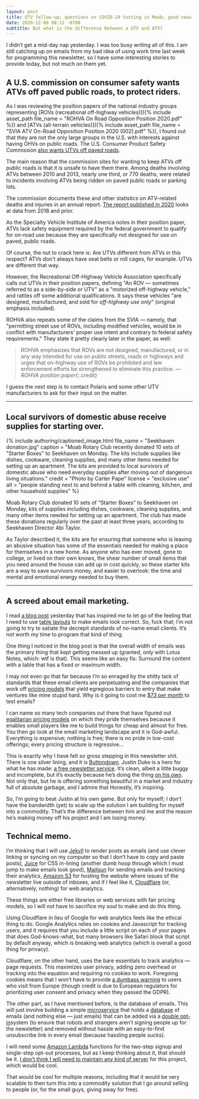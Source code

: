 ```yaml
---
layout: post
title: UTV follow-up; questions on COVID-19 testing in Moab; good news; and more
date: 2020-12-08 08:12 -0700
subtitle: But what is the difference between a UTV and ATV?
---
```



I didn’t get a mid-day nap yesterday. I was too busy writing all of this. I am still catching up on emails from my bad idea of using work time last week for programming this newsletter, so I have some interesting stories to provide today, but not much on them yet.

## A U.S. commission on consumer safety wants ATVs off paved public roads, to protect riders.

As I was reviewing the position papers of the national industry groups representing [ROVs (recreational off-highway vehicles)]({% include asset_path file_name = "ROHVA On Road Opposition Position 2020.pdf" %}) and [ATVs (all-terrain vehicles)]({% include asset_path file_name = "SVIA ATV On-Road Opposition Position 2020 (002).pdf" %}), I found out that they are not the only large groups in the U.S. with interests against having OHVs on public roads. The U.S. Consumer Product Safety Commission [also wants UTVs off paved roads](https://www.cpsc.gov/Newsroom/News-Releases/2018/CPSC-Urges-Riders-to-Keep-All-Terrain-Vehicles-Off-Roads-in-New-Public-Service-Announcement/).

The main reason that the commission sites for wanting to keep ATVs off public roads is that it is unsafe to have them there. Among deaths involving ATVs between 2010 and 2013, nearly one third, or 770 deaths, were related to incidents involving ATVs being ridden on paved public roads or parking lots.

The commission documents these and other statistics on ATV-related deaths and injuries in an annual report. [The report published in 2020](https://www.cpsc.gov/s3fs-public/2018AnnualReportofATVRelatedDeathsandInjuries.pdf) looks at data from 2018 and prior.

As the Specialty Vehicle Institute of America notes in their position paper, ATVs lack safety equipment required by the federal government to qualify for on-road use because they are specifically not designed for use on paved, public roads.

Of course, the nut to crack here is: Are UTVs different from ATVs in this respect? ATVs don't always have seat belts or roll cages, for example. UTVs are different that way.

However, the Recreational Off-Highway Vehicle Association specifically calls out UTVs in their position papers, defining "An ROV — sometimes referred to as a side-by-side or UTV" as a "motorized off-highway vehicle," and rattles off some additional qualifications. It says these vehicles "are designed, manufactured, and sold for *off-highway use only*" (original emphasis included).

ROHVA also repeats some of the claims from the SVIA — namely, that "permitting street use of ROVs, including modified vehicles, would be in conflict with manufacturers' proper use intent and contrary to federal safety requirements." They state it pretty clearly later in the paper, as well:

> ROHVA emphasizes that ROVs are not designed, manufactured, or in any way intended for use on public streets, roads or highways and urges that on-highway use of ROVs be prohibited and law enforcement efforts be strengthened to eliminate this practice. *— ROHVA position paper*{:.credit}

I guess the next step is to contact Polaris and some other UTV manufacturers to ask for their input on the matter.

-------

## Local survivors of domestic abuse receive supplies for starting over.

{% include authoring/captioned_image.html
    file_name = "Seekhaven donation.jpg"
    caption =   "Moab Rotary Club recently donated 10 sets of \"Starter Boxes\" to Seekhaven on Monday. The kits include supplies like dishes, cookware, cleaning supplies, and many other items needed for setting up an apartment. The kits are provided to local survivors of domestic abuse who need everyday supplies after moving out of dangerous living situations."
    credit =    "Photo by Carter Pape"
    license =   "exclusive use"
    alt =       "people standing next to and behind a table with cleaning, kitchen, and other household supplies"
%}

Moab Rotary Club donated 10 sets of “Starter Boxes” to Seekhaven on Monday, kits of supplies including dishes, cookware, cleaning supplies, and many other items needed for setting up an apartment. The club has made these donations regularly over the past at least three years, according to Seekhaven Director Abi Taylor.

As Taylor described it, the kits are for ensuring that someone who is leaving an abusive situation has some of the essentials needed for making a place for themselves in a new home. As anyone who has ever moved, gone to college, or lived on their own knows, the shear number of small items that you need around the house can add up in cost quickly, so these starter kits are a way to save survivors money, and easier to overlook: the time and mental and emotional energy needed to buy them.

-----

## A screed about email marketing.

I read [a blog post](https://medium.com/@remi_grumeau/ditching-tables-out-of-some-email-design-5eaab7928fb) yesterday that has inspired me to let go of the feeling that I need to use [table layouts](https://www.tutorialrepublic.com/html-tutorial/html-layout.php) to make emails look correct. So, fuck that; I’m not going to try to satiate the decrepit standards of no-name email clients. It’s not worth my time to program that kind of thing.

One thing I noticed in the blog post is that the overall width of emails was the primary thing that kept getting messed up (granted, only with Lotus Notes, which: wtf is that). This seems like an easy fix: Surround the content with a table that has a fixed or maximum width.

I may not even go that far because I’m so enraged by the shitty lack of standards that these email clients are perpetuating and the companies that work off [pricing models](https://www.litmus.com/pricing/) that yield egregious barriers to entry that make ventures like mine stupid hard. Why is it going to cost me [$73 per month](https://www.emailonacid.com/pricing/) to test emails?

I can name so many tech companies out there that have figured out [egalitarian pricing models](https://www.cloudflare.com/plans/) on which they pride themselves because it enables small players like me to build things for cheap and almost for free. You then go look at the email marketing landscape and it is God-awful. Everything is expensive; nothing is free; there is no pride in low-cost offerings; every pricing structure is regressive…

This is exactly why I have felt so gross stepping in this newsletter shit. There is one silver lining, and it is [Buttondown](https://buttondown.email/). Justin Duke is a hero for what he has made: [a free newsletter service](https://buttondown.email/pricing). It’s clean, albeit a little buggy and incomplete, but it’s exactly because he’s doing the thing [on his own](https://buttondown.email/features/run-by-a-human). Not only that, but he is offering something beautiful in a market and industry full of absolute garbage, and I admire that Honestly, it’s inspiring.

So, I’m going to beat Justin at his own game. But only for myself; I don’t have the bandwidth (yet) to scale up the solution I am building for myself into a commodity. That’s the difference between him and me and the reason he’s making money off his project and I am losing money.

## Technical memo.

I’m thinking that I will use [Jekyll](https://jekyllrb.com/) to render posts as emails (and use clever linking or syncing on my computer so that I don’t have to copy and paste posts), [Juice](https://www.npmjs.com/package/juice/) for CSS in-lining (another dumb hoop through which I must jump to make emails look good), [Mailgun](https://www.mailgun.com/plans-and-pricing/) for sending emails and tracking their analytics, [Amazon S3](https://aws.amazon.com/s3/pricing/) for hosting the website where issues of the newsletter live outside of inboxes, and if I feel like it, [Cloudflare](https://www.cloudflare.com/plans/) (or, alternatively, nothing) for web analytics.

These things are either free libraries or web services with fair pricing models, so I will not have to sacrifice my soul to make and do this thing.

Using Cloudflare in lieu of Google for web analytics feels like the ethical thing to do. Google Analytics relies on cookies and Javascript for tracking users, and it requires that you include a little script on each of your pages that does God-knows-what, but many browsers like Safari block that script by default anyway, which is breaking web analytics (which is overall a good thing for privacy).

Cloudflare, on the other hand, uses the bare essentials to track analytics — page requests. This maximizes user privacy, adding zero overhead or tracking into the equation and requiring no cookies to work. Foregoing cookies means that I won’t have to provide [a dumbass warning](https://www.theverge.com/2020/5/7/21250300/eu-cookie-consent-policy-updated-guidelines-cookie-wall) to users who visit from Europe (though credit is due to European regulators for prioritizing user consent and privacy when they passed the GDPR).

The other part, as I have mentioned before, is the database of emails. This will just involve building a simple [microservice](https://en.wikipedia.org/wiki/Microservices) that holds a [database](https://aws.amazon.com/dynamodb/) of emails (and nothing else — just emails) that can be added via a [double opt-in](https://www.sendinblue.com/blog/double-opt-in/)system (to ensure that robots and strangers aren’t signing people up for the newsletter) and removed without hassle with an easy-to-find unsubscribe link in every email (because hassling people sucks).

I will need some [Amazon Lambda](https://aws.amazon.com/lambda/) functions for the two-step signup and single-step opt-out processes, but as I keep thinking about it, that should be it. [I don’t think I will need to maintain any kind of server](https://en.wikipedia.org/wiki/Serverless_computing) for this project, which would be cool.

That would be cool for multiple reasons, including that it would be very scalable to then turn this into a commodity solution that I go around selling to people (or, for the small guys, giving away for free).

